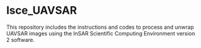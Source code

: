 # Isce_UAVSAR
This repository includes the instructions and codes to process and unwrap UAVSAR images using the InSAR Scientific Computing Environment version 2 software.
